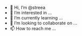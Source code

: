 - 👋 Hi, I’m @streea
- 👀 I’m interested in ...
- 🌱 I’m currently learning ...
- 💞️ I’m looking to collaborate on ...
- 📫 How to reach me ...

<!---
streea/streea is a ✨ special ✨ repository because its `README.md` (this file) appears on your GitHub profile.
You can click the Preview link to take a look at your changes.
--->
